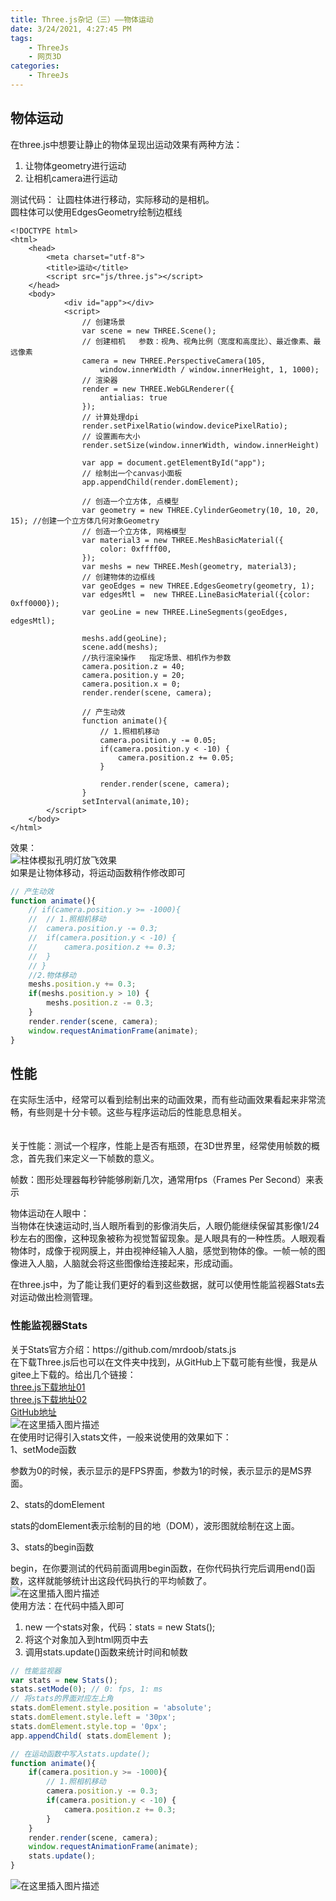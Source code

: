 ```yaml
---
title: Three.js杂记（三）——物体运动
date: 3/24/2021, 4:27:45 PM
tags: 
    - ThreeJs 
    - 网页3D
categories: 
	- ThreeJs
---
```



## 物体运动

在three.js中想要让静止的物体呈现出运动效果有两种方法：

1. 让物体geometry进行运动
2. 让相机camera进行运动

测试代码： 让圆柱体进行移动，实际移动的是相机。\
圆柱体可以使用EdgesGeometry绘制边框线

```
<!DOCTYPE html>
<html>
	<head>
		<meta charset="utf-8">
		<title>运动</title>
		<script src="js/three.js"></script>
	</head>
	<body>
			<div id="app"></div>
			<script>
				// 创建场景
				var scene = new THREE.Scene();
				// 创建相机   参数：视角、视角比例（宽度和高度比）、最近像素、最远像素
				camera = new THREE.PerspectiveCamera(105,
					window.innerWidth / window.innerHeight, 1, 1000);	
				// 渲染器
				render = new THREE.WebGLRenderer({
					antialias: true
				});
				// 计算处理dpi
				render.setPixelRatio(window.devicePixelRatio);
				// 设置画布大小
				render.setSize(window.innerWidth, window.innerHeight)
				
				var app = document.getElementById("app");
				// 绘制出一个canvas小面板
				app.appendChild(render.domElement);
				
				// 创造一个立方体, 点模型
				var geometry = new THREE.CylinderGeometry(10, 10, 20, 15); //创建一个立方体几何对象Geometry
				// 创造一个立方体, 网格模型
				var material3 = new THREE.MeshBasicMaterial({
					color: 0xffff00,
				}); 
				var meshs = new THREE.Mesh(geometry, material3);
				// 创建物体的边框线
				var geoEdges = new THREE.EdgesGeometry(geometry, 1);
				var edgesMtl =  new THREE.LineBasicMaterial({color: 0xff0000});
				var geoLine = new THREE.LineSegments(geoEdges, edgesMtl);
				
				meshs.add(geoLine);
				scene.add(meshs);
				//执行渲染操作   指定场景、相机作为参数
				camera.position.z = 40;
				camera.position.y = 20;
				camera.position.x = 0;
				render.render(scene, camera);
				
				// 产生动效
				function animate(){
					// 1.照相机移动
					camera.position.y -= 0.05;
					if(camera.position.y < -10) {
						camera.position.z += 0.05;
					}
					
					render.render(scene, camera);
				}
				setInterval(animate,10);
		</script>
	</body>
</html>
```

效果：\
![柱体模拟孔明灯放飞效果](https://p3-juejin.byteimg.com/tos-cn-i-k3u1fbpfcp/97bdfba28c0b4b408a1617a100aede51~tplv-k3u1fbpfcp-zoom-1.image)\
如果是让物体移动，将运动函数稍作修改即可

```javascript
// 产生动效
function animate(){
	// if(camera.position.y >= -1000){
	// 	// 1.照相机移动
	// 	camera.position.y -= 0.3;
	// 	if(camera.position.y < -10) {
	// 		camera.position.z += 0.3;
	// 	}
	// }
	//2.物体移动
	meshs.position.y += 0.3;
	if(meshs.position.y > 10) { 
		meshs.position.z -= 0.3;
	}
	render.render(scene, camera);
	window.requestAnimationFrame(animate);
}
```

## 性能

在实际生活中，经常可以看到绘制出来的动画效果，而有些动画效果看起来非常流畅，有些则是十分卡顿。这些与程序运动后的性能息息相关。\
\
\
关于性能：测试一个程序，性能上是否有瓶颈，在3D世界里，经常使用帧数的概念，首先我们来定义一下帧数的意义。

帧数：图形处理器每秒钟能够刷新几次，通常用fps（Frames Per Second）来表示

物体运动在人眼中：\
当物体在快速运动时,当人眼所看到的影像消失后，人眼仍能继续保留其影像1/24秒左右的图像，这种现象被称为视觉暂留现象。是人眼具有的一种性质。人眼观看物体时，成像于视网膜上，并由视神经输入人脑，感觉到物体的像。一帧一帧的图像进入人脑，人脑就会将这些图像给连接起来，形成动画。

在three.js中，为了能让我们更好的看到这些数据，就可以使用性能监视器Stats去对运动做出检测管理。

### 性能监视器Stats

关于Stats官方介绍：https\://github.com/mrdoob/stats.js\
在下载Three.js后也可以在文件夹中找到，从GitHub上下载可能有些慢，我是从gitee上下载的。给出几个链接：\
[three.js下载地址01](https://gitee.com/lyon_en/three.js?\_from=gitee_search)\
[three.js下载地址02](https://gitee.com/kitlab/three.js?\_from=gitee_search)\
[GitHub地址](https://github.com/mrdoob/three.js)\
![在这里插入图片描述](https://p3-juejin.byteimg.com/tos-cn-i-k3u1fbpfcp/46b6bf665de44dcda3bbc9bbe139b647~tplv-k3u1fbpfcp-zoom-1.image)\
在使用时记得引入stats文件，一般来说使用的效果如下：\
1、setMode函数

参数为0的时候，表示显示的是FPS界面，参数为1的时候，表示显示的是MS界面。

2、stats的domElement

stats的domElement表示绘制的目的地（DOM），波形图就绘制在这上面。

3、stats的begin函数

begin，在你要测试的代码前面调用begin函数，在你代码执行完后调用end()函数，这样就能够统计出这段代码执行的平均帧数了。\
![在这里插入图片描述](https://p3-juejin.byteimg.com/tos-cn-i-k3u1fbpfcp/f08c805b19f846a2894ad0c3adb0407f~tplv-k3u1fbpfcp-zoom-1.image)\
使用方法：在代码中插入即可

1. new 一个stats对象，代码：stats = new Stats();
2. 将这个对象加入到html网页中去
3. 调用stats.update()函数来统计时间和帧数

```javascript
// 性能监视器
var stats = new Stats();
stats.setMode(0); // 0: fps, 1: ms
// 将stats的界面对应左上角
stats.domElement.style.position = 'absolute';
stats.domElement.style.left = '30px';
stats.domElement.style.top = '0px';
app.appendChild( stats.domElement );

// 在运动函数中写入stats.update();
function animate(){
	if(camera.position.y >= -1000){
		// 1.照相机移动
		camera.position.y -= 0.3;
		if(camera.position.y < -10) {
			camera.position.z += 0.3;
		}
	}
	render.render(scene, camera);
	window.requestAnimationFrame(animate);
	stats.update();
}
```

![在这里插入图片描述](https://p3-juejin.byteimg.com/tos-cn-i-k3u1fbpfcp/2e4d26c1ea624078a18aea72cf8a1842~tplv-k3u1fbpfcp-zoom-1.image)
